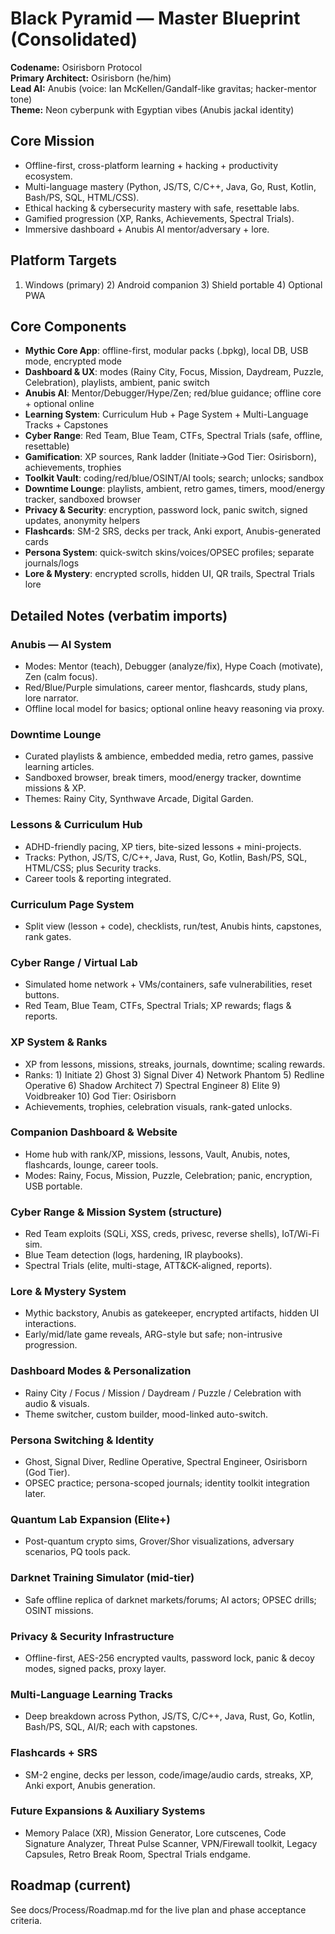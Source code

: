 # Black Pyramid — Master Blueprint (Consolidated)

**Codename:** Osirisborn Protocol  
**Primary Architect:** Osirisborn (he/him)  
**Lead AI:** Anubis (voice: Ian McKellen/Gandalf-like gravitas; hacker-mentor tone)  
**Theme:** Neon cyberpunk with Egyptian vibes (Anubis jackal identity)

## Core Mission
- Offline-first, cross-platform learning + hacking + productivity ecosystem.
- Multi-language mastery (Python, JS/TS, C/C++, Java, Go, Rust, Kotlin, Bash/PS, SQL, HTML/CSS).
- Ethical hacking & cybersecurity mastery with safe, resettable labs.
- Gamified progression (XP, Ranks, Achievements, Spectral Trials).
- Immersive dashboard + Anubis AI mentor/adversary + lore.

## Platform Targets
1) Windows (primary)  2) Android companion  3) Shield portable  4) Optional PWA

## Core Components
- **Mythic Core App**: offline-first, modular packs (.bpkg), local DB, USB mode, encrypted mode
- **Dashboard & UX**: modes (Rainy City, Focus, Mission, Daydream, Puzzle, Celebration), playlists, ambient, panic switch
- **Anubis AI**: Mentor/Debugger/Hype/Zen; red/blue guidance; offline core + optional online
- **Learning System**: Curriculum Hub + Page System + Multi-Language Tracks + Capstones
- **Cyber Range**: Red Team, Blue Team, CTFs, Spectral Trials (safe, offline, resettable)
- **Gamification**: XP sources, Rank ladder (Initiate→God Tier: Osirisborn), achievements, trophies
- **Toolkit Vault**: coding/red/blue/OSINT/AI tools; search; unlocks; sandbox
- **Downtime Lounge**: playlists, ambient, retro games, timers, mood/energy tracker, sandboxed browser
- **Privacy & Security**: encryption, password lock, panic switch, signed updates, anonymity helpers
- **Flashcards**: SM-2 SRS, decks per track, Anki export, Anubis-generated cards
- **Persona System**: quick-switch skins/voices/OPSEC profiles; separate journals/logs
- **Lore & Mystery**: encrypted scrolls, hidden UI, QR trails, Spectral Trials lore

## Detailed Notes (verbatim imports)
### Anubis — AI System
- Modes: Mentor (teach), Debugger (analyze/fix), Hype Coach (motivate), Zen (calm focus).
- Red/Blue/Purple simulations, career mentor, flashcards, study plans, lore narrator.
- Offline local model for basics; optional online heavy reasoning via proxy.

### Downtime Lounge
- Curated playlists & ambience, embedded media, retro games, passive learning articles.
- Sandboxed browser, break timers, mood/energy tracker, downtime missions & XP.
- Themes: Rainy City, Synthwave Arcade, Digital Garden.

### Lessons & Curriculum Hub
- ADHD-friendly pacing, XP tiers, bite-sized lessons + mini-projects.
- Tracks: Python, JS/TS, C/C++, Java, Rust, Go, Kotlin, Bash/PS, SQL, HTML/CSS; plus Security tracks.
- Career tools & reporting integrated.

### Curriculum Page System
- Split view (lesson + code), checklists, run/test, Anubis hints, capstones, rank gates.

### Cyber Range / Virtual Lab
- Simulated home network + VMs/containers, safe vulnerabilities, reset buttons.
- Red Team, Blue Team, CTFs, Spectral Trials; XP rewards; flags & reports.

### XP System & Ranks
- XP from lessons, missions, streaks, journals, downtime; scaling rewards.
- Ranks: 1) Initiate 2) Ghost 3) Signal Diver 4) Network Phantom 5) Redline Operative
  6) Shadow Architect 7) Spectral Engineer 8) Elite 9) Voidbreaker 10) God Tier: Osirisborn
- Achievements, trophies, celebration visuals, rank-gated unlocks.

### Companion Dashboard & Website
- Home hub with rank/XP, missions, lessons, Vault, Anubis, notes, flashcards, lounge, career tools.
- Modes: Rainy, Focus, Mission, Puzzle, Celebration; panic, encryption, USB portable.

### Cyber Range & Mission System (structure)
- Red Team exploits (SQLi, XSS, creds, privesc, reverse shells), IoT/Wi-Fi sim.
- Blue Team detection (logs, hardening, IR playbooks).
- Spectral Trials (elite, multi-stage, ATT&CK-aligned, reports).

### Lore & Mystery System
- Mythic backstory, Anubis as gatekeeper, encrypted artifacts, hidden UI interactions.
- Early/mid/late game reveals, ARG-style but safe; non-intrusive progression.

### Dashboard Modes & Personalization
- Rainy City / Focus / Mission / Daydream / Puzzle / Celebration with audio & visuals.
- Theme switcher, custom builder, mood-linked auto-switch.

### Persona Switching & Identity
- Ghost, Signal Diver, Redline Operative, Spectral Engineer, Osirisborn (God Tier).
- OPSEC practice; persona-scoped journals; identity toolkit integration later.

### Quantum Lab Expansion (Elite+)
- Post-quantum crypto sims, Grover/Shor visualizations, adversary scenarios, PQ tools pack.

### Darknet Training Simulator (mid-tier)
- Safe offline replica of darknet markets/forums; AI actors; OPSEC drills; OSINT missions.

### Privacy & Security Infrastructure
- Offline-first, AES-256 encrypted vaults, password lock, panic & decoy modes, signed packs, proxy layer.

### Multi-Language Learning Tracks
- Deep breakdown across Python, JS/TS, C/C++, Java, Rust, Go, Kotlin, Bash/PS, SQL, AI/R; each with capstones.

### Flashcards + SRS
- SM-2 engine, decks per lesson, code/image/audio cards, streaks, XP, Anki export, Anubis generation.

### Future Expansions & Auxiliary Systems
- Memory Palace (XR), Mission Generator, Lore cutscenes, Code Signature Analyzer,
  Threat Pulse Scanner, VPN/Firewall toolkit, Legacy Capsules, Retro Break Room, Spectral Trials endgame.

## Roadmap (current)
See docs/Process/Roadmap.md for the live plan and phase acceptance criteria.
